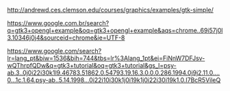 http://andrewd.ces.clemson.edu/courses/graphics/examples/gtk-simple/

https://www.google.com.br/search?q=gtk3+opengl+example&oq=gtk3+opengl+example&aqs=chrome..69i57j0l3.10346j0j4&sourceid=chrome&ie=UTF-8

https://www.google.com/search?lr=lang_pt&biw=1536&bih=744&tbs=lr%3Alang_1pt&ei=FiNnW7DFJsv-wQThrpfQDw&q=gtk3+tutorial&oq=gtk3+tutorial&gs_l=psy-ab.3..0j0i22i30k1l9.46783.51862.0.54793.19.16.3.0.0.0.286.1994.0j9j2.11.0....0...1c.1.64.psy-ab..5.14.1998...0i22i10i30k1j0i19k1j0i22i30i19k1.0.I7BcR5VileQ
